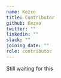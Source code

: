 ```yaml
---
name: Kezxo
title: Contributor
github: Kezxo
twitter: ""
linkedin: ""
slack: ""
joining_date: ""
role: contributor
---
```


Still waiting for this
